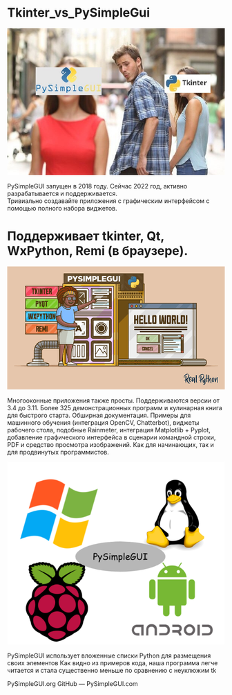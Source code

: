 # Tkinter_vs_PySimpleGui

![SCREEN1!](img/sg_vs_tk.png)

PySimpleGUI запущен в 2018 году. Сейчас 2022 год, активно разрабатывается и поддерживается.  
Тривиально создавайте приложения с графическим интерфейсом с помощью полного набора виджетов.

# Поддерживает tkinter, Qt, WxPython, Remi (в браузере).  
![SCREEN2!](img/buid_gui.png)

Многооконные приложения также просты. Поддерживаются версии от 3.4 до 3.11. Более 325 демонстрационных программ и кулинарная книга для быстрого старта. 
Обширная документация. Примеры для машинного обучения (интеграция OpenCV, Chatterbot), виджеты рабочего стола, подобные Rainmeter,
интеграция Matplotlib + Pyplot, добавление графического интерфейса в сценарии командной строки, PDF и средство просмотра изображений. 
Как для начинающих, так и для продвинутых программистов. 

![SCREEN3!](img/psgui.png)


PySimpleGUI использует вложенные списки Python для размещения своих элементов
Как видно из примеров кода, наша программа легче читается и стала существенно меньше по сравнению с неуклюжим tk 

PySimpleGUI.org GitHub — PySimpleGUI.com


